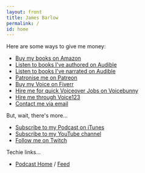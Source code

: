 ```yaml
---
layout: front
title: James Barlow
permalink: /
id: home
---
```


Here are some ways to give me money:

* [Buy my books on Amazon](https://www.amazon.co.uk/-/e/B0721CMPZX)  
* [Listen to books I've authored on Audible](https://www.audible.co.uk/search?searchAuthor=A+Man+with+a+Cat)
* [Listen to books I've narrated on Audible](https://www.audible.co.uk/search?searchNarrator=A+Man+with+a+Cat)
* [Patronise me on Patreon](https://www.patreon.com/manwithacat)  
* [Buy my Voice on Fiverr](https://www.fiverr.com/manwithacat)
* [Hire me for quick Voiceover Jobs on Voicebunny](https://voicebunny.com/profile/james-barlow-2OANNUK/)
* [Hire me through Voice123](https://voice123.com/jamesbarlowuk)
* [Contact me via email](mailto:web@jamesbarlow.co.uk)  

But, wait, there's more...

* [Subscribe to my Podcast on iTunes](https://podcasts.apple.com/gb/podcast/esoteric-reads/id1461528094)
* [Subscribe to my YouTube channel](http://www.youtube.com/ManwithaCat)  
* [Follow me on Twitch](https://www.twitch.tv/manwithacat/)

Techie links...

* [Podcast Home](http://podcast.jamesbarlow.co.uk/) / [Feed](http://podcast.jamesbarlow.co.uk/feed.xml) 
